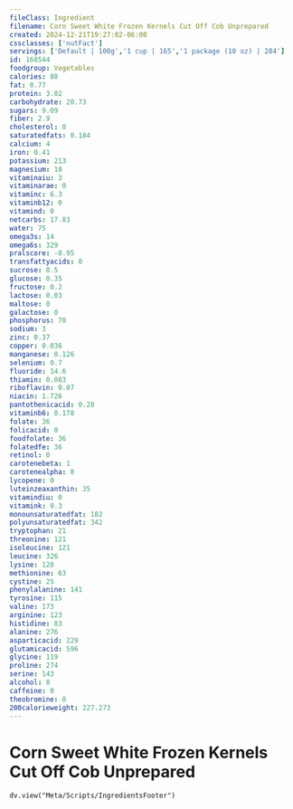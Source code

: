 ```yaml
---
fileClass: Ingredient
filename: Corn Sweet White Frozen Kernels Cut Off Cob Unprepared
created: 2024-12-21T19:27:02-06:00
cssclasses: ['nutFact']
servings: ['Default | 100g','1 cup | 165','1 package (10 oz) | 284']
id: 168544
foodgroup: Vegetables
calories: 88
fat: 0.77
protein: 3.02
carbohydrate: 20.73
sugars: 9.09
fiber: 2.9
cholesterol: 0
saturatedfats: 0.184
calcium: 4
iron: 0.41
potassium: 213
magnesium: 18
vitaminaiu: 3
vitaminarae: 0
vitaminc: 6.3
vitaminb12: 0
vitamind: 0
netcarbs: 17.83
water: 75
omega3s: 14
omega6s: 329
pralscore: -0.95
transfattyacids: 0
sucrose: 8.5
glucose: 0.35
fructose: 0.2
lactose: 0.03
maltose: 0
galactose: 0
phosphorus: 70
sodium: 3
zinc: 0.37
copper: 0.036
manganese: 0.126
selenium: 0.7
fluoride: 14.6
thiamin: 0.083
riboflavin: 0.07
niacin: 1.726
pantothenicacid: 0.28
vitaminb6: 0.178
folate: 36
folicacid: 0
foodfolate: 36
folatedfe: 36
retinol: 0
carotenebeta: 1
carotenealpha: 0
lycopene: 0
luteinzeaxanthin: 35
vitamindiu: 0
vitamink: 0.3
monounsaturatedfat: 182
polyunsaturatedfat: 342
tryptophan: 21
threonine: 121
isoleucine: 121
leucine: 326
lysine: 128
methionine: 63
cystine: 25
phenylalanine: 141
tyrosine: 115
valine: 173
arginine: 123
histidine: 83
alanine: 276
asparticacid: 229
glutamicacid: 596
glycine: 119
proline: 274
serine: 143
alcohol: 0
caffeine: 0
theobromine: 0
200calorieweight: 227.273
---
```


# Corn Sweet White Frozen Kernels Cut Off Cob Unprepared

```dataviewjs
dv.view("Meta/Scripts/IngredientsFooter")
```